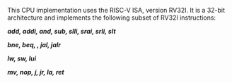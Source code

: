 This CPU implementation uses the RISC-V ISA, version RV32I. It is a 32-bit architecture and implements the following subset of RV32I instructions:

_**add, addi, and, sub, slli, srai, srli, slt**_

_**bne, beq, , jal, jalr**_

_**lw, sw, lui**_

_**mv, nop, j, jr, la, ret**_
